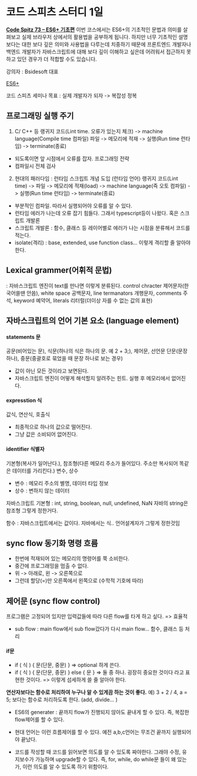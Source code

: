 # 코드 스피츠 스터디 1일

**[Code Spitz 73 – ES6+ 기초편](http://www.bsidesoft.com/?p=5687)**
이번 코스에서는 ES6+의 기초적인 문법과 의미를 살펴보고 실제 브라우저 상에서의 활용법을 공부하게 됩니다.
하지만 너무 기초적인 설명보다는 대한 보다 깊은 의미와 사용법을 다루는데 치중하기 때문에 프론트엔드 개발자나 백엔드 개발자가 자바스크립트에 대해 보다 깊이 이해하고 싶은데 어려워서 접근하지 못하고 있던 경우가 더 적합할 수도 있습니다.

강의자 : Bsidesoft 대표

[ES6+](https://github.com/wesbos/es6.io)

코드 스피츠 세미나 목표 : 실제 개발자가 되자 -> 복잡성 정복

## 프로그래밍 실행 주기
1) C/ C++ 등
랭귀지 코드(Lint time. 오류가 있는지 체크) -> machine language(Compile time 컴파일)
파일 -> 메모리에 적재 -> 실행(Run time 런타임) -> terminate(종료)
- 되도록이면 앞 시점에서 오류를 잡자. 프로그래밍 전략
- 컴파일시 전체 검사

2) 현대의 패러다임 : 런타임 스크립트 개념 도입 (런타임 언어)
랭귀지 코드(Lint time)
-> 파일 -> 메모리에 적재(load) -> machine language(즉 오토 컴파일)
-> 실행(Run time 런타임) -> terminate(종료)
- 부분적인 컴파일. 따라서 실행되어야 오류를 알 수 있다.
- 런타임 에러가 나는데 오류 잡기 힘들다. 그래서 typescript등이 나왔다. 혹은 스크립트 개발론
- 스크립트 개발론 : 함수, 클래스 등 레이어별로 에러가 나는 시점을 분류해서 코드를 적는다.
 - isolate(격리) : base, extended, use function class...  이렇게 격리할 줄 알아야한다.

## Lexical grammer(어휘적 문법)
: 자바스크립트 엔진이 text를 만나면 이렇게 분류된다.
control chracter 제어문자(한국어쓸땐 안씀), white space 공백문자, line termanators 개행문자,
comments 주석, keyword 예약어, literals 리터럴(더이상 자를 수 없는 값의 표현)

## 자바스크립트의 언어 기본 요소 (language element)
#### statements 문
공문(비어있는 문), 식문(하나의 식은 하나의 문. 예 2 + 3;), 제어문, 선언문
단문(문장 하나), 중문(중괄호로 묶었을 때 문장 하나로 보는 경우)
- 값이 아닌 모든 것이라고 보면된다.
- 자바스크립트 엔진이 어떻게 해석할지 알려주는 힌트. 실행 후 메모리에서 없어진다.

#### expresstion 식
값식, 연산식, 호출식
- 최종적으로 하나의 값으로 떨어진다.
- 그냥 값은 소비되어 없어진다.

#### identifier 식별자
기본형(복사가 일어난다.), 참조형(다른 메모리 주소가 들어있다. 주소만 복사되어 똑같은 데이터를 가리킨다.)
변수, 상수
- 변수 : 메모리 주소의 별명, 데이터 타입 정보
- 상수 : 변하지 않는 데이터

자바스크립트 기본형 : int, string, boolean, null, undefined, NaN
자바의 string은 참조형
그렇게 정한거다.

함수 : 자바스크립트에서는 값이다. 자바에서는 식.. 언어설계자가 그렇게 정한것임

## sync flow 동기화 명령 흐름
- 한번에 적재되어 있는 메모리의 명령어를 쭉 소비한다.
- 중간에 프로그래밍을 멈출 수 없다.
- 위 -> 아래로, 왼 -> 오른쪽으로
- 그런데 할당(=)만 오른쪽에서 왼쪽으로 (수학적 기호에 따라)

## 제어문 (sync flow control)
프로그램은 고정되어 있지만 입력값들에 따라 다른 flow를 타게 하고 싶다. => 효율적
- sub flow : main flow에서 sub flow갔다가 다시 main flow... 함수, 클래스 등 처리

#### if문
- if ( 식 ) { 문(단문, 중문) } => optional 하게 쓴다.
- if ( 식 ) { 문(단문, 중문) } else { 문 } => 둘 중 하나. 굉장히 중요한 것이다 라고 표현한 것이다.
=> 이렇게 섬세하게 쓸 줄 알아야 한다. 

**연산자보다는 함수로 처리하여 누구나 알 수 있게끔 하는 것이 좋다.**
예) 3 + 2 / 4, a = 5; 보다는 함수로 처리하도록 한다. (add, divide... )

- ES6의 generater : 끝까지 flow가 진행되지 않아도 끝내게 할 수 있다. 즉, 복잡한 flow제어를 할 수 있다.
- 현대 언어는 이런 흐름제어를 할 수 있다. 예전 a,b,c언어는 무조건 끝까지 실행되어야 끝났다.

- 코드를 작성할 때 코드를 읽어보면 의도를 알 수 있도록 짜야한다. 그래야 수정, 유지보수가 가능하며 upgrade할 수 있다.
즉, for, while, do while문 들이 왜 있는가, 이런 의도를 알 수 있도록 하기 위함이다.
